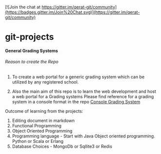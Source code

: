 
[![Join the chat at https://gitter.im/qerat-git/community](https://badges.gitter.im/Join%20Chat.svg)](https://gitter.im/qerat-git/community)

# git-projects

#### General Grading Systems 

###### Reason to create the Repo

1. To create a web portal for a generic grading system which can be utilized by any registered school.

2. Also the main aim of this repo is to learn the web development and host a web portal for a Grading systems 
  Please find reference for a grading system in a console format in the repo 
  [Console Grading System](https://github.com/qerat97/git-projects/blob/master/Console-GradingSystem/GradingSystem.java)
  
  
  Outcome of learning from the projects:
  
  1) Editing document in markdown
  2) Functional Programming
  3) Object Oriented Programming
  4) Programming language - 
     Start with Java Object oriented programming.
     Python or Scala or Erlang  
  5) Database Choices - MongoDb or Sqllite3 or Redis

